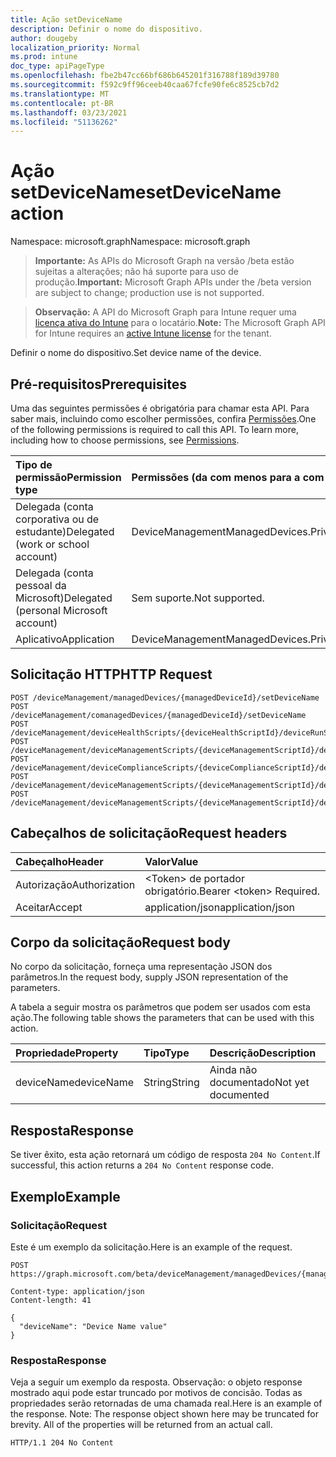 ```yaml
---
title: Ação setDeviceName
description: Definir o nome do dispositivo.
author: dougeby
localization_priority: Normal
ms.prod: intune
doc_type: apiPageType
ms.openlocfilehash: fbe2b47cc66bf686b645201f316788f189d39780
ms.sourcegitcommit: f592c9ff96ceeb40caa67fcfe90fe6c8525cb7d2
ms.translationtype: MT
ms.contentlocale: pt-BR
ms.lasthandoff: 03/23/2021
ms.locfileid: "51136262"
---
```

# <a name="setdevicename-action"></a><span data-ttu-id="8efa9-103">Ação setDeviceName</span><span class="sxs-lookup"><span data-stu-id="8efa9-103">setDeviceName action</span></span>

<span data-ttu-id="8efa9-104">Namespace: microsoft.graph</span><span class="sxs-lookup"><span data-stu-id="8efa9-104">Namespace: microsoft.graph</span></span>

> <span data-ttu-id="8efa9-105">**Importante:** As APIs do Microsoft Graph na versão /beta estão sujeitas a alterações; não há suporte para uso de produção.</span><span class="sxs-lookup"><span data-stu-id="8efa9-105">**Important:** Microsoft Graph APIs under the /beta version are subject to change; production use is not supported.</span></span>

> <span data-ttu-id="8efa9-106">**Observação:** A API do Microsoft Graph para Intune requer uma [licença ativa do Intune](https://go.microsoft.com/fwlink/?linkid=839381) para o locatário.</span><span class="sxs-lookup"><span data-stu-id="8efa9-106">**Note:** The Microsoft Graph API for Intune requires an [active Intune license](https://go.microsoft.com/fwlink/?linkid=839381) for the tenant.</span></span>

<span data-ttu-id="8efa9-107">Definir o nome do dispositivo.</span><span class="sxs-lookup"><span data-stu-id="8efa9-107">Set device name of the device.</span></span>

## <a name="prerequisites"></a><span data-ttu-id="8efa9-108">Pré-requisitos</span><span class="sxs-lookup"><span data-stu-id="8efa9-108">Prerequisites</span></span>
<span data-ttu-id="8efa9-p101">Uma das seguintes permissões é obrigatória para chamar esta API. Para saber mais, incluindo como escolher permissões, confira [Permissões](/graph/permissions-reference).</span><span class="sxs-lookup"><span data-stu-id="8efa9-p101">One of the following permissions is required to call this API. To learn more, including how to choose permissions, see [Permissions](/graph/permissions-reference).</span></span>

|<span data-ttu-id="8efa9-111">Tipo de permissão</span><span class="sxs-lookup"><span data-stu-id="8efa9-111">Permission type</span></span>|<span data-ttu-id="8efa9-112">Permissões (da com menos para a com mais privilégios)</span><span class="sxs-lookup"><span data-stu-id="8efa9-112">Permissions (from least to most privileged)</span></span>|
|:---|:---|
|<span data-ttu-id="8efa9-113">Delegada (conta corporativa ou de estudante)</span><span class="sxs-lookup"><span data-stu-id="8efa9-113">Delegated (work or school account)</span></span>|<span data-ttu-id="8efa9-114">DeviceManagementManagedDevices.PriviligedOperation.All</span><span class="sxs-lookup"><span data-stu-id="8efa9-114">DeviceManagementManagedDevices.PriviligedOperation.All</span></span>|
|<span data-ttu-id="8efa9-115">Delegada (conta pessoal da Microsoft)</span><span class="sxs-lookup"><span data-stu-id="8efa9-115">Delegated (personal Microsoft account)</span></span>|<span data-ttu-id="8efa9-116">Sem suporte.</span><span class="sxs-lookup"><span data-stu-id="8efa9-116">Not supported.</span></span>|
|<span data-ttu-id="8efa9-117">Aplicativo</span><span class="sxs-lookup"><span data-stu-id="8efa9-117">Application</span></span>|<span data-ttu-id="8efa9-118">DeviceManagementManagedDevices.PriviligedOperation.All</span><span class="sxs-lookup"><span data-stu-id="8efa9-118">DeviceManagementManagedDevices.PriviligedOperation.All</span></span>|

## <a name="http-request"></a><span data-ttu-id="8efa9-119">Solicitação HTTP</span><span class="sxs-lookup"><span data-stu-id="8efa9-119">HTTP Request</span></span>
<!-- {
  "blockType": "ignored"
}
-->
``` http
POST /deviceManagement/managedDevices/{managedDeviceId}/setDeviceName
POST /deviceManagement/comanagedDevices/{managedDeviceId}/setDeviceName
POST /deviceManagement/deviceHealthScripts/{deviceHealthScriptId}/deviceRunStates/{deviceHealthScriptDeviceStateId}/managedDevice/setDeviceName
POST /deviceManagement/deviceManagementScripts/{deviceManagementScriptId}/deviceRunStates/{deviceManagementScriptDeviceStateId}/managedDevice/setDeviceName
POST /deviceManagement/deviceComplianceScripts/{deviceComplianceScriptId}/deviceRunStates/{deviceComplianceScriptDeviceStateId}/managedDevice/setDeviceName
POST /deviceManagement/deviceManagementScripts/{deviceManagementScriptId}/deviceRunStates/{deviceManagementScriptDeviceStateId}/managedDevice/users/{userId}/managedDevices/{managedDeviceId}/setDeviceName
POST /deviceManagement/deviceManagementScripts/{deviceManagementScriptId}/deviceRunStates/{deviceManagementScriptDeviceStateId}/managedDevice/detectedApps/{detectedAppId}/managedDevices/{managedDeviceId}/setDeviceName
```

## <a name="request-headers"></a><span data-ttu-id="8efa9-120">Cabeçalhos de solicitação</span><span class="sxs-lookup"><span data-stu-id="8efa9-120">Request headers</span></span>
|<span data-ttu-id="8efa9-121">Cabeçalho</span><span class="sxs-lookup"><span data-stu-id="8efa9-121">Header</span></span>|<span data-ttu-id="8efa9-122">Valor</span><span class="sxs-lookup"><span data-stu-id="8efa9-122">Value</span></span>|
|:---|:---|
|<span data-ttu-id="8efa9-123">Autorização</span><span class="sxs-lookup"><span data-stu-id="8efa9-123">Authorization</span></span>|<span data-ttu-id="8efa9-124">&lt;Token&gt; de portador obrigatório.</span><span class="sxs-lookup"><span data-stu-id="8efa9-124">Bearer &lt;token&gt; Required.</span></span>|
|<span data-ttu-id="8efa9-125">Aceitar</span><span class="sxs-lookup"><span data-stu-id="8efa9-125">Accept</span></span>|<span data-ttu-id="8efa9-126">application/json</span><span class="sxs-lookup"><span data-stu-id="8efa9-126">application/json</span></span>|

## <a name="request-body"></a><span data-ttu-id="8efa9-127">Corpo da solicitação</span><span class="sxs-lookup"><span data-stu-id="8efa9-127">Request body</span></span>
<span data-ttu-id="8efa9-128">No corpo da solicitação, forneça uma representação JSON dos parâmetros.</span><span class="sxs-lookup"><span data-stu-id="8efa9-128">In the request body, supply JSON representation of the parameters.</span></span>

<span data-ttu-id="8efa9-129">A tabela a seguir mostra os parâmetros que podem ser usados com esta ação.</span><span class="sxs-lookup"><span data-stu-id="8efa9-129">The following table shows the parameters that can be used with this action.</span></span>

|<span data-ttu-id="8efa9-130">Propriedade</span><span class="sxs-lookup"><span data-stu-id="8efa9-130">Property</span></span>|<span data-ttu-id="8efa9-131">Tipo</span><span class="sxs-lookup"><span data-stu-id="8efa9-131">Type</span></span>|<span data-ttu-id="8efa9-132">Descrição</span><span class="sxs-lookup"><span data-stu-id="8efa9-132">Description</span></span>|
|:---|:---|:---|
|<span data-ttu-id="8efa9-133">deviceName</span><span class="sxs-lookup"><span data-stu-id="8efa9-133">deviceName</span></span>|<span data-ttu-id="8efa9-134">String</span><span class="sxs-lookup"><span data-stu-id="8efa9-134">String</span></span>|<span data-ttu-id="8efa9-135">Ainda não documentado</span><span class="sxs-lookup"><span data-stu-id="8efa9-135">Not yet documented</span></span>|



## <a name="response"></a><span data-ttu-id="8efa9-136">Resposta</span><span class="sxs-lookup"><span data-stu-id="8efa9-136">Response</span></span>
<span data-ttu-id="8efa9-137">Se tiver êxito, esta ação retornará um código de resposta `204 No Content`.</span><span class="sxs-lookup"><span data-stu-id="8efa9-137">If successful, this action returns a `204 No Content` response code.</span></span>

## <a name="example"></a><span data-ttu-id="8efa9-138">Exemplo</span><span class="sxs-lookup"><span data-stu-id="8efa9-138">Example</span></span>

### <a name="request"></a><span data-ttu-id="8efa9-139">Solicitação</span><span class="sxs-lookup"><span data-stu-id="8efa9-139">Request</span></span>
<span data-ttu-id="8efa9-140">Este é um exemplo da solicitação.</span><span class="sxs-lookup"><span data-stu-id="8efa9-140">Here is an example of the request.</span></span>
``` http
POST https://graph.microsoft.com/beta/deviceManagement/managedDevices/{managedDeviceId}/setDeviceName

Content-type: application/json
Content-length: 41

{
  "deviceName": "Device Name value"
}
```

### <a name="response"></a><span data-ttu-id="8efa9-141">Resposta</span><span class="sxs-lookup"><span data-stu-id="8efa9-141">Response</span></span>
<span data-ttu-id="8efa9-p102">Veja a seguir um exemplo da resposta. Observação: o objeto response mostrado aqui pode estar truncado por motivos de concisão. Todas as propriedades serão retornadas de uma chamada real.</span><span class="sxs-lookup"><span data-stu-id="8efa9-p102">Here is an example of the response. Note: The response object shown here may be truncated for brevity. All of the properties will be returned from an actual call.</span></span>
``` http
HTTP/1.1 204 No Content
```




